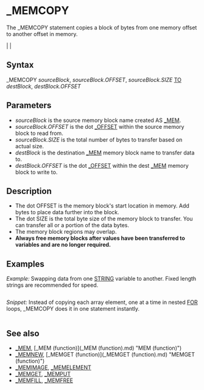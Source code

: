# _MEMCOPY

The _MEMCOPY statement copies a block of bytes from one memory offset to another offset in memory.

  

|  |

## Syntax

_MEMCOPY *sourceBlock*, *sourceBlock.OFFSET*, *sourceBlock.SIZE* [TO](TO.md) *destBlock*, *destBlock.OFFSET*
  

## Parameters

* *sourceBlock* is the source memory block name created AS [_MEM](_MEM.md).
* *sourceBlock.OFFSET* is the dot [_OFFSET](_OFFSET.md) within the source memory block to read from.
* *sourceBlock.SIZE* is the total number of bytes to transfer based on actual size.
* *destBlock* is the destination [_MEM](_MEM.md) memory block name to transfer data to.
* *destBlock.OFFSET* is the dot [_OFFSET](_OFFSET.md) within the dest [_MEM](_MEM.md) memory block to write to.

  

## Description

* The dot OFFSET is the memory block's start location in memory. Add bytes to place data further into the block.
* The dot SIZE is the total byte size of the memory block to transfer. You can transfer all or a portion of the data bytes.
* The memory block regions may overlap.
* **Always free memory blocks after values have been transferred to variables and are no longer required.**

  

## Examples

*Example:* Swapping data from one [STRING](STRING.md) variable to another. Fixed length strings are recommended for speed.

``` [DIM](DIM.md) m [AS](AS.md) [_MEM](_MEM.md) [DIM](DIM.md) n [AS](AS.md) [_MEM](_MEM.md)  m = [_MEMNEW](_MEMNEW.md)(10) n = [_MEMNEW](_MEMNEW.md)(100)  [_MEMPUT](_MEMPUT.md) m, m.OFFSET, "1234567890"  s$ = [SPACE$](SPACE$.md)(10) 'to load into a variable length string set its length first [_MEMGET](_MEMGET.md) m, m.OFFSET, s$ [PRINT](PRINT.md) "in:[" + s$ + "]"  _MEMCOPY m, m.OFFSET, m.SIZE [TO](TO.md) n, n.OFFSET 'put m into n  b$ = [SPACE$](SPACE$.md)(10) [_MEMGET](_MEMGET.md) n, n.OFFSET, b$ [PRINT](PRINT.md) "out:[" + b$ + "]" [_MEMFREE](_MEMFREE.md) m: [_MEMFREE](_MEMFREE.md) n 'always clear the memory when done  
```

  

*Snippet:* Instead of copying each array element, one at a time in nested [FOR](FOR.md) loops, _MEMCOPY does it in one statement instantly.

``` 'copy array a to array b one index at a time: [FOR](FOR.md) i1 = 0 [TO](TO.md) 100     [FOR](FOR.md) i2 = 0 [TO](TO.md) 100         b(i1, i2) = a(i1, i2)     [NEXT](NEXT.md) [NEXT](NEXT.md)  'copy array a to array b in memory instantly: [DIM](DIM.md) ma [AS](AS.md) [_MEM](_MEM.md): ma = [_MEM](_MEM.md) "MEM (function)")(a()) 'place array data into blocks [DIM](DIM.md) mb [AS](AS.md) [_MEM](_MEM.md): mb = [_MEM](_MEM.md) "MEM (function)")(b()) _MEMCOPY ma, ma.OFFSET, ma.SIZE [TO](TO.md) mb, mb.OFFSET [_MEMFREE](_MEMFREE.md) ma: [_MEMFREE](_MEMFREE.md) mb 'clear the memory when done  
```

  

## See also

* [_MEM](_MEM.md), [_MEM (function)](_MEM (function).md) "MEM (function)")
* [_MEMNEW](_MEMNEW.md), [_MEMGET (function)](_MEMGET (function).md) "MEMGET (function)")
* [_MEMIMAGE](_MEMIMAGE.md), [_MEMELEMENT](_MEMELEMENT.md)
* [_MEMGET](_MEMGET.md), [_MEMPUT](_MEMPUT.md)
* [_MEMFILL](_MEMFILL.md), [_MEMFREE](_MEMFREE.md)

  
